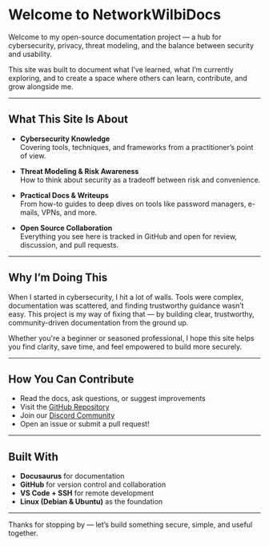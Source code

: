 # Welcome to NetworkWilbiDocs

Welcome to my open-source documentation project — a hub for cybersecurity, privacy, threat modeling, and the balance between security and usability.

This site was built to document what I’ve learned, what I’m currently exploring, and to create a space where others can learn, contribute, and grow alongside me.

---

## What This Site Is About

- **Cybersecurity Knowledge**  
  Covering tools, techniques, and frameworks from a practitioner’s point of view.

- **Threat Modeling & Risk Awareness**  
  How to think about security as a tradeoff between risk and convenience.

- **Practical Docs & Writeups**  
  From how-to guides to deep dives on tools like password managers, e-mails, VPNs, and more.

- **Open Source Collaboration**  
  Everything you see here is tracked in GitHub and open for review, discussion, and pull requests.

---

## Why I’m Doing This

When I started in cybersecurity, I hit a lot of walls. Tools were complex, documentation was scattered, and finding trustworthy guidance wasn’t easy. This project is my way of fixing that — by building clear, trustworthy, community-driven documentation from the ground up.

Whether you're a beginner or seasoned professional, I hope this site helps you find clarity, save time, and feel empowered to build more securely.

---

## How You Can Contribute

- Read the docs, ask questions, or suggest improvements  
- Visit the [GitHub Repository](https://github.com/networkwilbi/NetworkWilbiDocs)  
- Join our [Discord Community](https://discord.gg/puP5WBbdky)  
- Open an issue or submit a pull request!

---

## Built With

- **Docusaurus** for documentation  
- **GitHub** for version control and collaboration  
- **VS Code + SSH** for remote development  
- **Linux (Debian & Ubuntu)** as the foundation

---

Thanks for stopping by — let’s build something secure, simple, and useful together.
